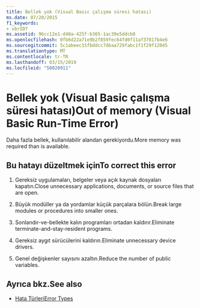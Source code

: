 ```yaml
---
title: Bellek yok (Visual Basic çalışma süresi hatası)
ms.date: 07/20/2015
f1_keywords:
- vbrID7
ms.assetid: 96cc12e1-d40a-425f-b365-1ac39e5ddcb0
ms.openlocfilehash: 0fb6d22a71e9b2f859fec64fd0f11af37817b4e6
ms.sourcegitcommit: 5c1abeec15fbddcc7dbaa729fabc1f1f29f12045
ms.translationtype: MT
ms.contentlocale: tr-TR
ms.lasthandoff: 03/15/2019
ms.locfileid: "58028911"
---
```

# <a name="out-of-memory-visual-basic-run-time-error"></a><span data-ttu-id="42e99-102">Bellek yok (Visual Basic çalışma süresi hatası)</span><span class="sxs-lookup"><span data-stu-id="42e99-102">Out of memory (Visual Basic Run-Time Error)</span></span>
<span data-ttu-id="42e99-103">Daha fazla bellek, kullanılabilir alandan gerekiyordu.</span><span class="sxs-lookup"><span data-stu-id="42e99-103">More memory was required than is available.</span></span>  
  
## <a name="to-correct-this-error"></a><span data-ttu-id="42e99-104">Bu hatayı düzeltmek için</span><span class="sxs-lookup"><span data-stu-id="42e99-104">To correct this error</span></span>  
  
1.  <span data-ttu-id="42e99-105">Gereksiz uygulamaları, belgeler veya açık kaynak dosyaları kapatın.</span><span class="sxs-lookup"><span data-stu-id="42e99-105">Close unnecessary applications, documents, or source files that are open.</span></span>  
  
2.  <span data-ttu-id="42e99-106">Büyük modüller ya da yordamlar küçük parçalara bölün.</span><span class="sxs-lookup"><span data-stu-id="42e99-106">Break large modules or procedures into smaller ones.</span></span>  
  
3.  <span data-ttu-id="42e99-107">Sonlandır-ve-bellekte kalın programları ortadan kaldırır.</span><span class="sxs-lookup"><span data-stu-id="42e99-107">Eliminate terminate-and-stay-resident programs.</span></span>  
  
4.  <span data-ttu-id="42e99-108">Gereksiz aygıt sürücülerini kaldırın.</span><span class="sxs-lookup"><span data-stu-id="42e99-108">Eliminate unnecessary device drivers.</span></span>  
  
5.  <span data-ttu-id="42e99-109">Genel değişkenler sayısını azaltın.</span><span class="sxs-lookup"><span data-stu-id="42e99-109">Reduce the number of public variables.</span></span>  
  
## <a name="see-also"></a><span data-ttu-id="42e99-110">Ayrıca bkz.</span><span class="sxs-lookup"><span data-stu-id="42e99-110">See also</span></span>

- [<span data-ttu-id="42e99-111">Hata Türleri</span><span class="sxs-lookup"><span data-stu-id="42e99-111">Error Types</span></span>](../../visual-basic/programming-guide/language-features/error-types.md)
